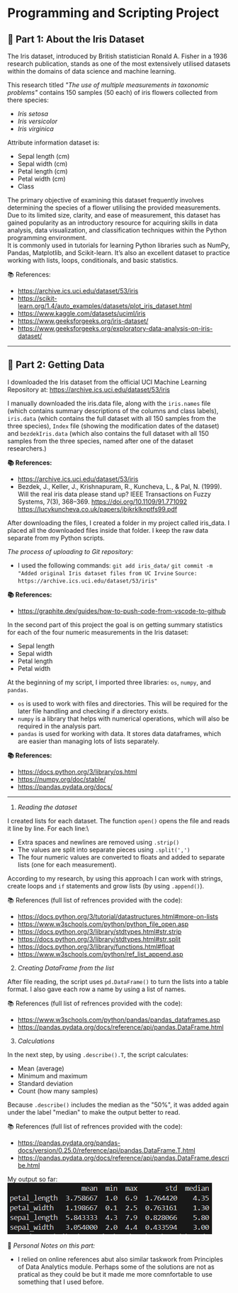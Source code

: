 # Programming and Scripting Project

## 🌸 Part 1: About the Iris Dataset

The Iris dataset, introduced by British statistician Ronald A. Fisher in a 1936 research publication, stands as one of the most extensively utilised datasets within the domains of data science and machine learning.

This research titled *"The use of multiple measurements in taxonomic problems"* contains 150 samples (50 each) of iris flowers collected from there species:
- *Iris setosa*
- *Iris versicolor*
- *Iris virginica* 

Attribute information dataset is:
- Sepal length (cm)
- Sepal width (cm)
- Petal length (cm)
- Petal width (cm)
- Class

The primary objective of examining this dataset frequently involves determining the species of a flower utilising the provided measurements. Due to its limited size, clarity, and ease of measurement, this dataset has gained popularity as an introductory resource for acquiring skills in data analysis, data visualization, and classification techniques within the Python programming environment.\
It is commonly used in tutorials for learning Python libraries such as NumPy, Pandas, Matplotlib, and Scikit-learn. It’s also an excellent dataset to practice working with lists, loops, conditionals, and basic statistics.

📚 References:
- https://archive.ics.uci.edu/dataset/53/iris
- https://scikit-learn.org/1.4/auto_examples/datasets/plot_iris_dataset.html
- https://www.kaggle.com/datasets/uciml/iris
- https://www.geeksforgeeks.org/iris-dataset/
- https://www.geeksforgeeks.org/exploratory-data-analysis-on-iris-dataset/

---

## 🔢 Part 2: Getting Data

I downloaded the Iris dataset from the official UCI Machine Learning Repository at: https://archive.ics.uci.edu/dataset/53/iris

I manually downloaded the iris.data file, along with the `iris.names` file (which contains summary descriptions of the columns and class labels), `iris.data` (which contains the full dataset with all 150 samples from the three species), `Index` file (showing the modification dates of the dataset) and `bezdekIris.data` (which also contains the full dataset with all 150 samples from the three species, named after one of the dataset researchers.)

**📚 References:**

- https://archive.ics.uci.edu/dataset/53/iris
- Bezdek, J., Keller, J., Krishnapuram, R., Kuncheva, L., & Pal, N. (1999). Will the real iris data please stand up? IEEE Transactions on Fuzzy Systems, 7(3), 368–369. https://doi.org/10.1109/91.771092 
https://lucykuncheva.co.uk/papers/jbjkrklknptfs99.pdf


After downloading the files, I created a folder in my project called iris_data. I placed all the downloaded files inside that folder. I keep the raw data separate from my Python scripts.

*The process of uploading to Git repository:*

- I used the following commands: 
`git add iris_data/`
`git commit -m "Added original Iris dataset files from UC Irvine`
`Source: https://archive.ics.uci.edu/dataset/53/iris"`

**📚 References:**

- https://graphite.dev/guides/how-to-push-code-from-vscode-to-github

In the second part of this project the goal is on getting summary statistics for each of the four numeric measurements in the Iris dataset:

- Sepal length
- Sepal width
- Petal length
- Petal width

At the beginning of my script, I imported three libraries: `os`, `numpy`, and `pandas`.
- `os` is used to work with files and directories. This will be required for the later file handling and checking if a directory exists.
- `numpy` is a library that helps with numerical operations, which will also be required in the analysis part.
- `pandas` is used for working with data. It stores data dataframes, which are easier than managing lots of lists separately.

**📚 References:**

- https://docs.python.org/3/library/os.html
- https://numpy.org/doc/stable/
- https://pandas.pydata.org/docs/

---------------------------------------------------------------------------------

1. *Reading the dataset*

I created lists for each dataset. The function `open()` opens the file and reads it line by line. For each line:\
- Extra spaces and newlines are removed using `.strip()`
- The values are split into separate pieces using `.split(',')`
- The four numeric values are converted to floats and added to separate lists (one for each measurement).

According to my research, by using this approach I can work with strings, create loops and `if` statements and grow lists (by using `.append()`). 

📚 References (full list of refrences provided with the code):
- https://docs.python.org/3/tutorial/datastructures.html#more-on-lists
- https://www.w3schools.com/python/python_file_open.asp
- https://docs.python.org/3/library/stdtypes.html#str.strip
- https://docs.python.org/3/library/stdtypes.html#str.split
- https://docs.python.org/3/library/functions.html#float
- https://www.w3schools.com/python/ref_list_append.asp

2. *Creating DataFrame from the list*

After file reading, the script uses `pd.DataFrame()` to turn the lists into a table format. I also gave each row a name by using a list of names. 

📚 References (full list of refrences provided with the code):
- https://www.w3schools.com/python/pandas/pandas_dataframes.asp
- https://pandas.pydata.org/docs/reference/api/pandas.DataFrame.html

3. *Calculations*

In the next step, by using `.describe().T`, the script calculates:
- Mean (average)
- Minimum and maximum
- Standard deviation
- Count (how many samples)

Because `.describe()` includes the median as the "50%", it was added again under the label "median" to make the output better to read.

📚 References (full list of refrences provided with the code):
- https://pandas.pydata.org/pandas-docs/version/0.25.0/reference/api/pandas.DataFrame.T.html
- https://pandas.pydata.org/docs/reference/api/pandas.DataFrame.describe.html

My output so far:
![Output](<Part 1 output.png>)


💭 *Personal Notes on this part:*

- I relied on online references abut also similar taskwork from Principles of Data Analytics module. Perhaps some of the solutions are not as pratical as they could be but it made me more comnfortable to use something that I used before.

